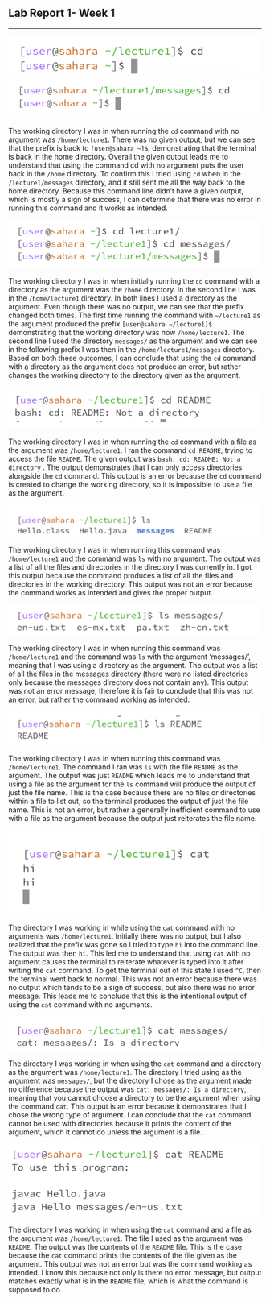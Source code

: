 ## Lab Report 1- Week 1
----------
![Image](pic1.png)
![Image](pic2.png)

The working directory I was in when running the `cd` command with no argument was `/home/lecture1`. 
There was no given output, but we can see that the prefix is back to `[user@sahara ~]$`, demonstrating that the terminal is back in the home directory. Overall the given output leads me to understand that using the command cd with no argument puts the user back in the `/home` directory. To confirm this I tried using `cd` when in the `/lecture1/messages` directory, and it still sent me all the way back to the home directory. Because this command line didn’t have a given output, which is mostly a sign of success, I can determine that there was no error in running this command and it works as intended.


![Image](pic3.png)

The working directory I was in when initially running the `cd` command with a directory as the argument was the `/home` directory. In the second line I was in the `/home/lecture1` directory. In both lines I used a directory as the argument. Even though there was no output, we can see that the prefix changed both times. The first time running the command with `~/lecture1` as the argument produced the prefix `[user@sahara ~/lecture1]$` demonstrating that the working directory was now `/home/lecture1`. The second line I used the directory `messages/` as the argument and we can see in the following prefix I was then in the `/home/lecture1/messages` directory. Based on both these outcomes, I can conclude that using the `cd` command with a directory as the argument does not produce an error, but rather changes the working directory to the directory given as the argument.

![Image](pic4.png)

The working directory I was in when running the `cd` command with a file as the argument was `/home/lecture1`. I ran the command `cd README`, trying to access the file `README`. The given output was `bash: cd: README: Not a directory` . The output demonstrates that I can only access directories alongside the `cd` command. This output is an error because the `cd` command is created to change the working directory, so it is impossible to use a file as the argument.

![Image](pic5.png)

The working directory I was in when running this command was `/home/lecture1` and the command was `ls` with no argument. The output was a list of all the files and directories in the directory I was currently in. I got this output because the command produces a list of all the files and directories in the working directory. This output was not an error because the command works as intended and gives the proper output.

![Image](pic6.png)

The working directory I was in when running this command was `/home/lecture1` and the command was `ls` with the argument ‘messages/’, meaning that I was using a directory as the argument. The output was a list of all the files in the messages directory (there were no listed directories only because the messages directory does not contain any). This output was not an error message, therefore it is fair to conclude that this was not an error, but rather the command working as intended.

![Image](pic7.png)

The working directory I was in when running this command was `/home/lecture1`. The command I ran was `ls` with the file `README` as the argument. The output was just `README` which leads me to understand that using a file as the argument for the `ls` command will produce the output of just the file name. This is the case because there are no files or directories within a file to list out, so the terminal produces the output of just the file name. This is not an error, but rather a generally inefficient command to use with a file as the argument because the output just reiterates the file name.

![Image](pic8.png)

The directory I was working in while using the `cat` command with no arguments was `/home/lecture1`. Initially there was no output, but I also realized that the prefix was gone so I tried to type `hi` into the command line. The output was then `hi`. This led me to understand that using `cat` with no argument causes the terminal to reiterate whatever is typed into it after writing the `cat` command. To get the terminal out of this state I used `^C`, then the terminal went back to normal. This was not an error because there was no output which tends to be a sign of success, but also there was no error message. This leads me to conclude that this is the intentional output of using the `cat` command with no arguments.

![Image](pic9.png)

The directory I was working in when using the `cat` command and a directory as the argument was `/home/lecture1`. The directory I tried using as the argument was `messages/`, but the directory I chose as the argument made no difference because the output was `cat: messages/: Is a directory`, meaning that you cannot choose a directory to be the argument when using the command `cat`. This output is an error because it demonstrates that I chose the wrong type of argument. I can conclude that the `cat` command cannot be used with directories because it prints the content of the argument, which it cannot do unless the argument is a file.

![Image](pic10.png)

The directory I was working in when using the `cat` command and a file as the argument was `/home/lecture1`. The file I used as the argument was `README`. The output was the contents of the `README` file. This is the case because the `cat` command prints the contents of the file given as the argument. This output was not an error but was the command working as intended. I know this because not only is there no error message, but output matches exactly what is in the `README` file, which is what the command is supposed to do.
